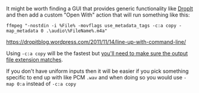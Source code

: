 It might be worth finding a GUI that provides generic functionality like [DropIt](http://www.dropitproject.com/) and then add a custom "Open With" action that will run something like this:

    ffmpeg "-nostdin -i %File% -movflags use_metadata_tags -c:a copy -map_metadata 0 .\audio\%FileName%.m4a"

https://dropitblog.wordpress.com/2011/11/14/line-up-with-command-line/

Using `-c:a copy` will be the fastest but [you'll need to make sure the output file extension matches](https://superuser.com/a/1594582/76968). 

If you don't have uniform inputs then it will be easier if you pick something specific to end up with like PCM `.wav` and when doing so you would use `-map 0:a` instead of `-c:a copy`
